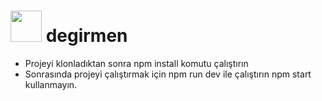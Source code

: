 # <img src="https://i.hizliresim.com/0z4MLL.png" width="50" height="50" > degirmen

- Projeyi klonladıktan sonra npm install komutu çalıştırın
- Sonrasında projeyi çalıştırmak için npm run dev ile çalıştırın npm start kullanmayın.
